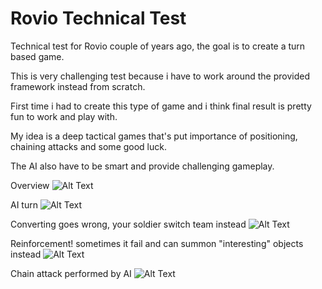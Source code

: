 # Rovio Technical Test

Technical test for Rovio couple of years ago, the goal is to create a turn based game.

This is very challenging test because i have to work around the provided framework instead from scratch.

First time i had to create this type of game and i think final result is pretty fun to work and play with.

My idea is a deep tactical games that's put importance of positioning, chaining attacks and some good luck.

The AI also have to be smart and provide challenging gameplay.

Overview
![Alt Text](https://i.imgur.com/WG8hiNL.gif)

AI turn
![Alt Text](https://i.imgur.com/vHSJubW.gif)

Converting goes wrong, your soldier switch team instead
![Alt Text](https://i.imgur.com/Q6N9Vkr.gif)


Reinforcement! sometimes it fail and can summon "interesting" objects instead
![Alt Text](https://i.imgur.com/vBoB664.gif)


Chain attack performed by AI
![Alt Text](https://i.imgur.com/inZyXB7.gif)
